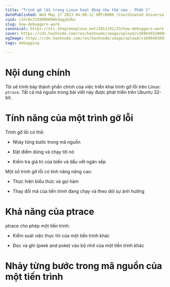 ```yaml
---
title: "Trình gỡ lỗi trong Linux hoạt động như thế nào - Phần 1"
datePublished: Wed May 17 2023 04:08:12 GMT+0000 (Coordinated Universal Time)
cuid: clhr6n725000h09mk3wgyb3ko
slug: how-debuggers-work
canonical: https://eli.thegreenplace.net/2011/01/23/how-debuggers-work-part-1
cover: https://cdn.hashnode.com/res/hashnode/image/upload/v1696493200003/26861d05-e5a3-49a2-9343-c4d5e5b33643.png
ogImage: https://cdn.hashnode.com/res/hashnode/image/upload/v1696403093867/7b255503-f2b8-4f33-83af-4cf500ffa417.png
tags: debugging

---
```


# Nội dung chính

Tôi sẽ trình bày thành phần chính của việc triển khai trình gỡ lỗi trên Linux: `ptrace`. Tất cả mã nguồn trong bài viết này được phát triển trên Ubuntu 32-bit.

# Tính năng của một trình gỡ lỗi

Trình gỡ lỗi có thể:

* Nhảy từng bước trong mã nguồn
    
* Đặt điểm dừng và chạy tới nó
    
* Kiểm tra giá trị của biến và dấu vết ngăn xếp
    

Một số trình gỡ lỗi có tính năng nâng cao:

* Thực hiện biểu thức và gọi hàm
    
* Thay đổi mã của tiến trình đang chạy và theo dõi sự ảnh hưởng
    

# Khả năng của ptrace

ptrace cho phép một tiến trình:

* Kiểm soát việc thực thi của một tiến trình khác
    
* Đọc và ghi (peek and poke) vào bộ nhớ của một tiến trình khác
    

# Nhảy từng bước trong mã nguồn của một tiến trình